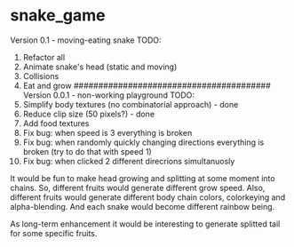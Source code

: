 # snake_game
Version 0.1 - moving-eating snake
TODO:
1. Refactor all
2. Animate snake's head (static and moving)
3. Collisions
4. Eat and grow
########################################
Version 0.0.1 - non-working playground
TODO:
1. Simplify body textures (no combinatorial approach) - done
2. Reduce clip size (50 pixels?) - done
3. Add food textures
4. Fix bug: when speed is 3 everything is broken
5. Fix bug: when randomly quickly changing directions everything is broken (try to do that with speed 1)
6. Fix bug: when clicked 2 different direcrions simultanuosly



It would be fun to make head growing and splitting at some moment into chains. So, different fruits would generate different grow speed. Also, different fruits would generate different body chain colors, colorkeying 
and alpha-blending. And each snake would become different rainbow being. 

As long-term enhancement it would be interesting to generate splitted tail for some specific fruits.

